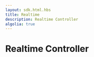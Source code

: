 ```yaml
---
layout: sdk.html.hbs
title: Realtime
description: Realtime Controller
algolia: true
---
```



# Realtime Controller

